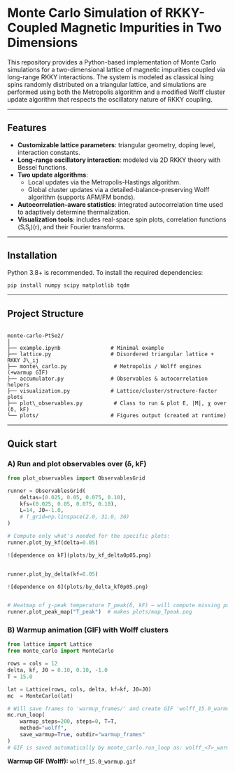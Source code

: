 
# Monte Carlo Simulation of RKKY-Coupled Magnetic Impurities in Two Dimensions

This repository provides a Python-based implementation of Monte Carlo simulations for a two-dimensional lattice of magnetic impurities coupled via long-range RKKY interactions. The system is modeled as classical Ising spins randomly distributed on a triangular lattice, and simulations are performed using both the Metropolis algorithm and a modified Wolff cluster update algorithm that respects the oscillatory nature of RKKY coupling.

---


## Features

- **Customizable lattice parameters**: triangular geometry, doping level, interaction constants.
- **Long-range oscillatory interaction**: modeled via 2D RKKY theory with Bessel functions.
- **Two update algorithms**:
  - Local updates via the Metropolis-Hastings algorithm.
  - Global cluster updates via a detailed-balance-preserving Wolff algorithm (supports AFM/FM bonds).
- **Autocorrelation-aware statistics**: integrated autocorrelation time used to adaptively determine thermalization.
- **Visualization tools**: includes real-space spin plots, correlation functions ⟨SᵢSⱼ⟩(r), and their Fourier transforms.

---

## Installation

Python 3.8+ is recommended. To install the required dependencies:

```bash
pip install numpy scipy matplotlib tqdm
````

---


## Project Structure

```

monte-carlo-PtSe2/
│
├── example.ipynb                # Minimal example
├── lattice.py                   # Disordered triangular lattice + RKKY J\_ij
├── monte\_carlo.py               # Metropolis / Wolff engines (+warmup GIF)
├── accumulator.py               # Observables & autocorrelation helpers
├── visualization.py             # Lattice/cluster/structure-factor plots
├── plot\_observables.py          # Class to run & plot E, |M|, χ over (δ, kF)
└── plots/                       # Figures output (created at runtime)

````

---

## Quick start

### A) Run and plot observables over (δ, kF)
```python
from plot_observables import ObservablesGrid

runner = ObservablesGrid(
    deltas=(0.025, 0.05, 0.075, 0.10),
    kfs=(0.025, 0.05, 0.075, 0.10),
    L=14, J0=-1.0,
    # T_grid=np.linspace(2.0, 31.0, 30)
)

# Compute only what's needed for the specific plots:
runner.plot_by_kf(delta=0.05)   

![dependence on kF](plots/by_kf_delta0p05.png)


runner.plot_by_delta(kf=0.05)  

![dependence on δ](plots/by_delta_kf0p05.png)


# Heatmap of χ-peak temperature T_peak(δ, kF) – will compute missing points:
runner.plot_peak_map("T_peak")  # makes plots/map_Tpeak.png
````

### B) Warmup animation (GIF) with Wolff clusters

```python
from lattice import Lattice
from monte_carlo import MonteCarlo

rows = cols = 12
delta, kf, J0 = 0.10, 0.10, -1.0
T = 15.0

lat = Lattice(rows, cols, delta, kf=kf, J0=J0)
mc  = MonteCarlo(lat)

# Will save frames to 'warmup_frames/' and create GIF 'wolff_15.0_warmup.gif'
mc.run_loop(
    warmup_steps=200, steps=0, T=T,
    method="wolff",
    save_warmup=True, outdir="warmup_frames"
)
# GIF is saved automatically by monte_carlo.run_loop as: wolff_<T>_warmup.gif
```


**Warmup GIF (Wolff):** `wolff_15.0_warmup.gif`

```
